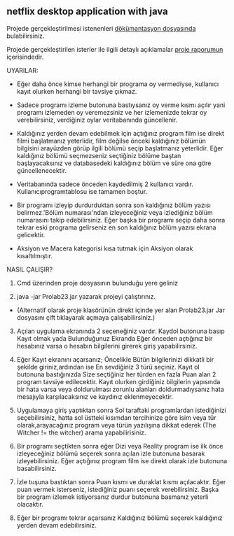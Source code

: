 ## netflix desktop application with java

Projede gerçekleştirilmesi istenenleri [dökümantasyon dosyasında](https://github.com/MelihYesilyurt/Netflix-Uygulamasi-ProLab2-Proje3/blob/master/BLM210%20PRO%20LAB_II_3.proje.docx.pdf) bulabilirsiniz.

Projede gerçekleştirilen isterler ile ilgili detaylı açıklamalar [proje raporumun](https://github.com/MelihYesilyurt/Netflix-Uygulamasi-ProLab2-Proje3/blob/master/Rapor.pdf) içerisindedir.

UYARILAR:

* Eğer daha önce kimse herhangi bir programa oy vermediyse, kullanıcı kayıt olurken herhangi bir tavsiye çıkmaz.

* Sadece programı izleme butonuna bastıysanız oy verme kısmı açılır yani programı izlemeden oy veremezsiniz ve her izlemenizde tekrar oy verebilirsiniz, verdiğiniz oylar veritabanında güncellenir.
 
* Kaldığınız yerden devam edebilmek için açtığınız program film ise direkt filmi başlatmanız yeterlidir, film değilse önceki kaldığınız bölümün bilgisini arayüzden görüp ilgili bölümü seçip başlatmanız yeterlidir. Eğer kaldığınız bölümü seçmezseniz seçtiğiniz bölüme baştan başlayacaksınız ve databasedeki kaldığınız bölüm ve süre ona göre  güncellenecektir.  

* Veritabanında sadece önceden kaydedilmiş 2 kullanıcı vardır. Kullanıcıprogramtablosu ise tamamen boştur.

* Bir programı izleyip durdurduktan sonra son kaldığınız bölüm yazısı belirmez.'Bölüm numarası'ndan izleyeceğiniz veya izlediğiniz bölüm numarasını takip edebilirsiniz. Eğer başka bir programı seçip daha sonra tekrar eski programa gelirseniz en son kaldığınız bölüm yazısı ekrana gelicektir.

* Aksiyon ve Macera kategorisi kısa tutmak için Aksiyon olarak kısaltılmıştır.

NASIL ÇALIŞIR?

1. Cmd üzerinden proje dosyasının bulunduğu yere geliniz

2. java -jar Prolab23.jar yazarak projeyi çalıştırınız.

- (Alternatif olarak proje klasörünün direkt içinde yer alan Prolab23.jar Jar dosyasını çift tıklayarak açmaya çalışabilirsiniz.)

3. Açılan uygulama ekranında 2 seçeneğiniz vardır. Kaydol butonuna basıp Kayıt olmak yada Bulunduğunuz Ekranda Eğer önceden açtığınız bir hesabınız varsa o hesabın bilgilerini girerek giriş yapabilirsiniz.
4. Eğer Kayıt ekranını açarsanız; Öncelikle Bütün bilgilerinizi dikkatli bir şekilde giriniz,ardından ise En sevdiğiniz 3 türü seçiniz. 
Kayıt ol butonuna bastığınızda Size seçtiğiniz her türden en fazla Puan alan 2 program tavsiye edilecektir.
Kayıt olurken girdiğiniz bilgilerin yapısında bir hata varsa veya doldurulması zorunlu alanları doldurmadıysanız hata mesajıyla karşılacaksınız ve kaydınız eklenmeyecektir.

5. Uygulamaya giriş yaptıktan sonra Sol taraftaki programlardan istediğinizi seçebilirsiniz, hatta sol üstteki kısımdan tercihinize göre isim veya tür olarak,arayacağınız program
veya türün yazılışına dikkat ederek (The Witcher != the witcher) arama yapabilirisiniz.

6. Bir programı seçtikten sonra eğer Dizi veya Reality program ise ilk önce izleyeceğiniz bölümü seçerek sonra açılan izle butonuna basarak izleyebilirsiniz.
Eğer açtığınız program film ise direkt olarak izle butonuna basabilirsiniz.

7. İzle tuşuna bastıktan sonra Puan kısmı ve duraklat kısmı açılacaktır. Eğer puan vermek isterseniz, istediğiniz puanı seçerek verebilirsiniz.
Başka bir program izlemek istiyorsanız durdur butonuna basmanız yeterli olacaktır.

8. Eğer bir programı tekrar açarsanız Kaldığınız bölümü seçerek kaldığınız yerden devam edebilirsiniz.
